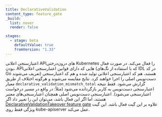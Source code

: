 ```yaml
---
title: DeclarativeValidation
content_type: feature_gate
_build:
  list: never
  render: false

stages:
  - stage: beta
    defaultValue: true
    fromVersion: "1.33"
---
```

اعتبارسنجی اعلانی APIهای درون‌درختی Kubernetes را فعال می‌کند. در صورت فعال بودن، APIهایی که دارای قوانین اعتبارسنجی اعلانی (که با استفاده از تگ‌های IDL در کد Go تعریف می‌شوند) هستند، هم کد اعتبارسنجی اعلانی تولید شده و هم کد اعتبارسنجی دست‌نویس اصلی را اجرا خواهند کرد. نتایج مقایسه می‌شوند و هرگونه اختلاف از طریق معیار `declarative_validation_mismatch_total` گزارش می‌شود. فقط نتیجه اعتبارسنجی دست‌نویس به کاربر بازگردانده می‌شود (مثلاً: در واقع در مسیر درخواست اعتبارسنجی می‌شود). اعتبارسنجی دست‌نویس اصلی همچنان اعتبارسنجی‌های معتبر هستند، اما اگر این فعال باشد، می‌توان این را تغییر داد اگر [DeclarativeValidationTakeover feature gate](/docs/reference/command-line-tools-reference/feature-gates/DeclarativeValidationTakeover.md) علاوه بر این گیت فعال باشد. این گیت ویژگی فقط روی kube-apiserver عمل می‌کند.